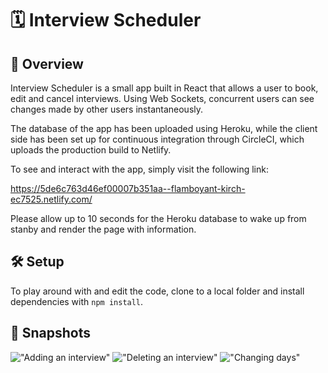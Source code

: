# 🗓 Interview Scheduler 

## 🔎 Overview

Interview Scheduler is a small app built in React that allows a user to book, edit and cancel interviews. Using Web Sockets, concurrent users can see changes made by other users instantaneously. 

The database of the app has been uploaded using Heroku, while the client side has been set up for continuous integration through CircleCI, which uploads the production build to Netlify.

To see and interact with the app, simply visit the following link:

https://5de6c763d46ef00007b351aa--flamboyant-kirch-ec7525.netlify.com/

Please allow up to 10 seconds for the Heroku database to wake up from stanby and render the page with information.

## 🛠 Setup

To play around with and edit the code, clone to a local folder and install dependencies with `npm install`.

## 📸 Snapshots 

!["Adding an interview"](https://i.imgur.com/dH1DFRR.gif)
!["Deleting an interview"](https://i.imgur.com/ZRst6yz.gif)
!["Changing days"](https://i.imgur.com/Pi3xGnX.gif)